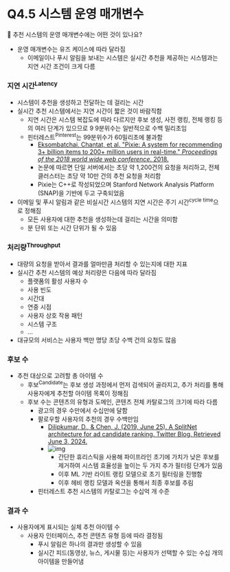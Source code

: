 # Q4.5 시스템 운영 매개변수

🙋 추천 시스템의 운영 매개변수에는 어떤 것이 있나요?

- 운영 매개변수는 유즈 케이스에 따라 달라짐
  - 이메일이나 푸시 알림을 보내는 시스템은 실시간 추천을 제공하는 시스템과는 지연 시간 조건이 크게 다름

### 지연 시간<sup>Latency</sup>
- 시스템이 추천을 생성하고 전달하는 데 걸리는 시간
- 실시간 추천 시스템에서는 지연 시간이 짧은 것이 바람직함
    - 지연 시간은 시스템 복잡도에 따라 다르지만 후보 생성, 사전 랭킹, 전체 랭킹 등의 여러 단계가 있으므로 9 9분위수는 일반적으로 수백 밀리초임
    - 핀터레스트<sup>Pinterest</sup>는 99분위수가 60밀리초에 불과함
        - [Eksombatchai, Chantat, et al. "Pixie: A system for recommending 3+ billion items to 200+ million users in real-time." *Proceedings of the 2018 world wide web conference*. 2018.](https://cs.stanford.edu/people/jure/pubs/pixie-www18.pdf)
        - 논문에 따르면 단일 서버에서는 초당 약 1,200건의 요청을 처리하고, 전체 클러스터는 초당 약 10만 건의 추천 요청을 처리함
        - Pixie는 C++로 작성되었으며 Stanford Network Analysis Platform (SNAP)을 기반에 두고 구축되었음
- 이메일 및 푸시 알림과 같은 비실시간 시스템의 지연 시간은 주기 시간<sup>cycle time</sup>으로 정해짐
    - 모든 사용자에 대한 추천을 생성하는데 걸리는 시간을 의미함
    - 분 단위 또는 시간 단위가 될 수 있음

### 처리량<sup>Throughput</sup>

-   대량의 요청을 받아서 결과를 얼마만큼 처리할 수 있는지에 대한 지표
-   실시간 추천 시스템의 예상 처리량은 다음에 따라 달라짐
    -   플랫폼의 활성 사용자 수
    -   사용 빈도
    -   시간대
    -   연중 시점
    -   사용자 상호 작용 패턴
    -   시스템 구조
    -   ...
-   대규모의 서비스는 사용자 백만 명당 초당 수백 건의 요청도 많음

### 후보 수

-   추천 대상으로 고려할 총 아이템 수
    -   후보<sup>Candidate</sup>는 후보 생성 과정에서 먼저 검색되어 골라지고, 추가 처리를 통해 사용자에게 추천할 아이템 목록이 정해짐
    -   후보 수는 콘텐츠의 유형과 도메인, 콘텐츠 전체 카탈로그의 크기에 따라 다름
        -   광고의 경우 수만에서 수십만에 달함
        -   팔로우할 사용자의 추천의 경우 수백만임
            -   [Dilipkumar, D., & Chen, J. (2019, June 25). A SplitNet architecture for ad candidate ranking. Twitter Blog. Retrieved June 3, 2024.](https://blog.x.com/engineering/en_us/topics/infrastructure/2019/splitnet-architecture-for-ad-candidate-ranking)
            -   ![img](https://cdn.cms-twdigitalassets.com/content/dam/blog-twitter/engineering/en_us/infrastructure/2019/splitnet/new_funnel.png.img.fullhd.medium.png)
                -   간단한 휴리스틱을 사용해 파이프라인 초기에 가치가 낮은 후보를 제거하여 시스템 효율성을 높이는 두 가지 추가 필터링 단계가 있음
                -   이후 ML 기반 라이트 랭킹 모델으로 초기 필터링을 진행함
                -   이후 헤비 랭킹 모델과 옥션을 통해서 최종 후보를 추림
        -   핀터레스트 추천 시스템의 카탈로그는 수십억 개 수준

### 결과 수

-   사용자에게 표시되는 실체 추천 아이템 수
    -   사용자 인터페이스, 추천 콘텐츠 유형 등에 따라 결정됨
        -   푸시 알림은 하나의 결과만 생성할 수 있음
        -   실시간 피드(동영상, 뉴스, 게시물 등)는 사용자가 선택할 수 있는 수십 개의 아이템을 만들어냄

